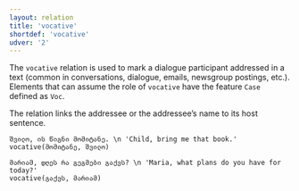 ```yaml
---
layout: relation
title: 'vocative'
shortdef: 'vocative'
udver: '2'
---
```


The <code>vocative</code> relation is used to mark a dialogue participant addressed in a text (common in conversations, dialogue, emails, newsgroup postings, etc.). Elements that can assume the role of <code>vocative</code> have the feature <code>Case</code> defined as <code>Voc</code>.

The relation links the addressee or the addressee’s name to its host sentence.

~~~ sdparse
შვილო, ის წიგნი მომიტანე. \n 'Child, bring me that book.'
vocative(მომიტანე, შვილო)
~~~
~~~ sdparse
მარიამ, დღეს რა გეგმები გაქვს? \n 'Maria, what plans do you have for today?'
vocative(გაქვს, მარიამ)
~~~

<!-- Interlanguage links updated Po 11. listopadu 2024, 20:11:29 CET -->
